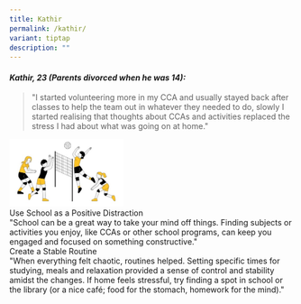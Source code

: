 ```yaml
---
title: Kathir
permalink: /kathir/
variant: tiptap
description: ""
---
```

<h4><em>Kathir, 23 (Parents divorced when he was 14):</em></h4>
<p></p>
<blockquote>
<p>"I started volunteering more in my CCA and usually stayed back after classes
to help the team out in whatever they needed to do, slowly I started realising
that thoughts about CCAs and activities replaced the stress I had about
what was going on at home."</p>
</blockquote>
<p></p>
<div class="isomer-image-wrapper">
<img style="width: 40%;" height="auto" width="100%" alt="" src="/images/handling_changes_2.jpg">
</div>
<div class="isomer-card-grid">
<div class="isomer-card">
<div class="isomer-card-body">
<div class="isomer-card-title">Use School as a Positive Distraction</div>
<div class="isomer-card-description">"School can be a great way to take your mind off things. Finding subjects
or activities you enjoy, like CCAs or other school programs, can keep you
engaged and focused on something constructive."</div>
</div>
</div>
<div class="isomer-card">
<div class="isomer-card-body">
<div class="isomer-card-title">Create a Stable Routine</div>
<div class="isomer-card-description">"When everything felt chaotic, routines helped. Setting specific times
for studying, meals and relaxation provided a sense of control and stability
amidst the changes. If home feels stressful, try finding a spot in school
or the library (or a nice café; food for the stomach, homework for the
mind)."</div>
</div>
</div>
</div>
<p></p>
<p></p>